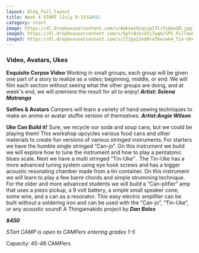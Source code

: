 ```yaml
---
layout: blog_full_layout
title: Week 4 START (July 9-13)&#58; 
category: start
image: https://dl.dropboxusercontent.com/s/4mkoez9sqojpl7t/VideoSM.jpg?dl=0
image2: https://dl.dropboxusercontent.com/s/5pfc8zkzkhj7wqd/SPS_PillowCreaturesOPTIM.jpg?dl=0
image3: https://dl.dropboxusercontent.com/s/272go22ed9ro7kw/wk4_Tin-UkeOPTIM.jpg?dl=0
---
```


### Video, Avatars, Ukes

**Exquisite Corpse Video**
Working in small groups, each group will be given one part of a story to realize as a video; beginning, middle, or end. We will film each section without seeing what the other groups are doing, and at week's end, we will premiere the result for all to enjoy! 
**_Artist: Selena Matranga_**


**Selfies & Avatars**
Campers will learn a variety of hand sewing techniques to make an anime or avatar stuffie version of themselves.
**_Artist:Angie Wilson_**


**Uke Can Build it!**
Sure, we recycle our soda and soup cans, but we could be playing them! This workshop upcycles various food cans and other materials to create fun versions of various stringed instruments. For starters we have the humble single stringed “Can-jo”. On this instrument we build we will explore how to tune the instrument and how to play a pentatonic blues scale. Next we have a multi stringed “Tin-Uke” . The Tin-Uke has a more advanced tuning system using eye hook screws and has a bigger acoustic resonating chamber made from a tin container. On this instrument we will learn to play a few barre chords and simple strumming technique. For the older and more advanced students we will build a “Can-plifier” amp that uses a piezo pickup, a 9 volt battery, a simple small speaker cone, some wire, and a can as a resonator. This easy electric amplifier can be built without a soldering iron and can be used with the “Can-jo”, “Tin-Uke”, or any acoustic sound!
A Thingamakids project by **_Dan Bales_**


**_$450_**

*STart CAMP is open to CAMPers entering grades 1-5*

Capacity: 45-48 CAMPers